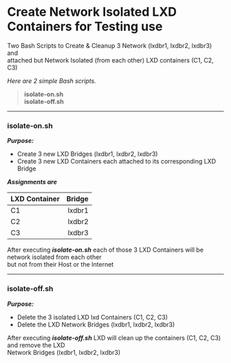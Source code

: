# Create Network Isolated LXD Containers for Testing use  

Two Bash Scripts to Create &amp; Cleanup 3 Network (lxdbr1, lxdbr2, lxdbr3) and  
attached but Network Isolated (from each other) LXD containers (C1, C2, C3) 
  
*Here are 2 simple Bash scripts.*  
  
> **isolate-on.sh**  
> **isolate-off.sh**

---

### isolate-on.sh
  
***Purpose:***   
* Create 3 new LXD Bridges (lxdbr1, lxdbr2, lxdbr3)
* Create 3 new LXD Containers each attached to its corresponding LXD Bridge

***Assignments are***  

| LXD Container   | Bridge |
| :-------------- | ------:|
| C1              | lxdbr1 |
| C2              | lxdbr2 |
| C3              | lxdbr3 |

After executing ***isolate-on.sh*** each of those 3 LXD Containers will be network isolated from each other  
but not from their Host or the Internet  

---
  
### isolate-off.sh  
  
***Purpose:*** 
* Delete the 3 isolated LXD lxd Containers (C1, C2, C3)  
* Delete the LXD Network Bridges (lxdbr1, lxdbr2, lxdbr3)  
  
After executing ***isolate-off.sh*** LXD will clean up the containers (C1, C2, C3) and remove the LXD   
Network Bridges (lxdbr1, lxdbr2, lxdbr3)  



